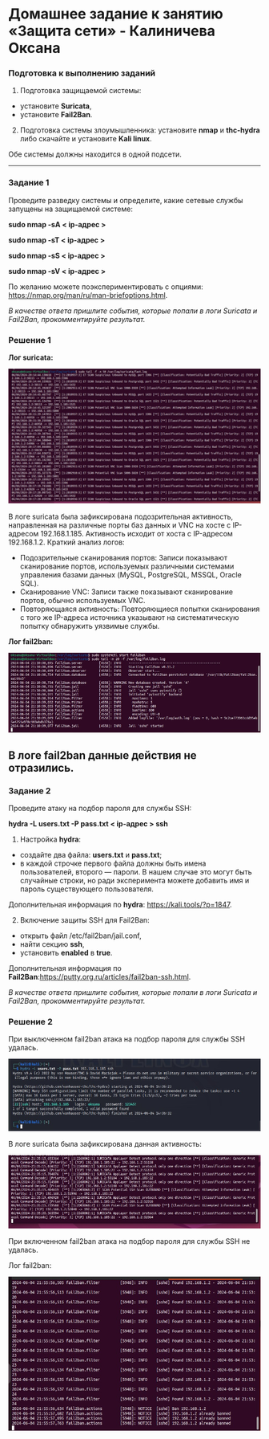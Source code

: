 # Домашнее задание к занятию «Защита сети» - Калиничева Оксана

### Подготовка к выполнению заданий

1. Подготовка защищаемой системы:

- установите **Suricata**,
- установите **Fail2Ban**.

2. Подготовка системы злоумышленника: установите **nmap** и **thc-hydra** либо скачайте и установите **Kali linux**.

Обе системы должны находится в одной подсети.

------

### Задание 1

Проведите разведку системы и определите, какие сетевые службы запущены на защищаемой системе:

**sudo nmap -sA < ip-адрес >**

**sudo nmap -sT < ip-адрес >**

**sudo nmap -sS < ip-адрес >**

**sudo nmap -sV < ip-адрес >**

По желанию можете поэкспериментировать с опциями: https://nmap.org/man/ru/man-briefoptions.html.


*В качестве ответа пришлите события, которые попали в логи Suricata и Fail2Ban, прокомментируйте результат.*

### Решение 1

**Лог suricata:**

![](https://github.com/oksana-kalinicheva/gitlab-hw/blob/sdb-13-03/img/sdb-13-03-01.jpg)

В логе suricata была зафиксирована подозрительная активность, направленная на различные порты баз данных и VNC на хосте с IP-адресом 192.168.1.185. 
Активность исходит от хоста с IP-адресом 192.168.1.2.
Краткий анализ логов:

- Подозрительные сканирования портов: Записи показывают сканирование портов, используемых различными системами управления базами данных (MySQL, PostgreSQL, MSSQL, Oracle SQL).
- Сканирование VNC: Записи также показывают сканирование портов, обычно используемых VNC.
- Повторяющаяся активность: Повторяющиеся попытки сканирования с того же IP-адреса источника указывают на систематическую попытку обнаружить уязвимые службы.

**Лог fail2ban:**

![](https://github.com/oksana-kalinicheva/gitlab-hw/blob/sdb-13-03/img/sdb-13-03-02.jpg)

В логе fail2ban данные действия не отразились.
------

### Задание 2

Проведите атаку на подбор пароля для службы SSH:

**hydra -L users.txt -P pass.txt < ip-адрес > ssh**

1. Настройка **hydra**: 
 
 - создайте два файла: **users.txt** и **pass.txt**;
 - в каждой строчке первого файла должны быть имена пользователей, второго — пароли. В нашем случае это могут быть случайные строки, но ради эксперимента можете добавить имя и пароль существующего пользователя.

Дополнительная информация по **hydra**: https://kali.tools/?p=1847.

2. Включение защиты SSH для Fail2Ban:

-  открыть файл /etc/fail2ban/jail.conf,
-  найти секцию **ssh**,
-  установить **enabled**  в **true**.

Дополнительная информация по **Fail2Ban**:https://putty.org.ru/articles/fail2ban-ssh.html.

*В качестве ответа пришлите события, которые попали в логи Suricata и Fail2Ban, прокомментируйте результат.*

### Решение 2

При выключенном fail2ban атака на подбор пароля для службы SSH удалась.

![](https://github.com/oksana-kalinicheva/gitlab-hw/blob/sdb-13-03/img/sdb-13-03-03.jpg)

В логе suricata была зафиксирована данная активность:

![](https://github.com/oksana-kalinicheva/gitlab-hw/blob/sdb-13-03/img/sdb-13-03-04.jpg)

При включенном fail2ban атака на подбор пароля для службы SSH не удалась.

Лог fail2ban:

![](https://github.com/oksana-kalinicheva/gitlab-hw/blob/sdb-13-03/img/sdb-13-03-05.jpg)